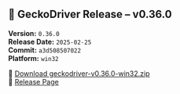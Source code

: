 ## 🦊 GeckoDriver Release – v0.36.0

**Version:** `0.36.0`  
**Release Date:** `2025-02-25`  
**Commit:** `a3d508507022`  
**Platform:** `win32`  

🔗 [Download geckodriver-v0.36.0-win32.zip](https://github.com/mozilla/geckodriver/releases/download/v0.36.0/geckodriver-v0.36.0-win32.zip)  
📄 [Release Page](https://github.com/mozilla/geckodriver/releases)
